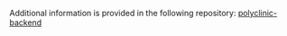 Additional information is provided in the following repository: [polyclinic-backend](https://github.com/amehanovic2/polyclinic-backend)

